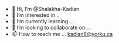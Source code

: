 - 👋 Hi, I’m @Shalakha-Kadian
- 👀 I’m interested in ..
- 🌱 I’m currently learning ...
- 💞️ I’m looking to collaborate on ...
- 📫 How to reach me ... kadian8@yorku.ca

<!---
Shalakha-Kadian/Shalakha-Kadian is a ✨ special ✨ repository because its `README.md` (this file) appears on your GitHub profile.
You can click the Preview link to take a look at your changes.
--->
